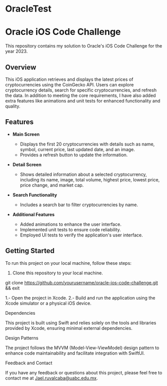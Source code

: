 # OracleTest
# Oracle iOS Code Challenge

This repository contains my solution to Oracle's iOS Code Challenge for the year 2023.

## Overview

This iOS application retrieves and displays the latest prices of cryptocurrencies using the CoinGecko API. 
Users can explore cryptocurrency details, search for specific cryptocurrencies, and refresh the data. 
In addition to meeting the core requirements, I have also added extra features like animations and unit tests for enhanced functionality and quality.

## Features

- **Main Screen**
  - Displays the first 20 cryptocurrencies with details such as name, symbol, current price, last updated date, and an image.
  - Provides a refresh button to update the information.

- **Detail Screen**
  - Shows detailed information about a selected cryptocurrency, including its name, image, total volume, highest price, lowest price, price change, and market cap.

- **Search Functionality**
  - Includes a search bar to filter cryptocurrencies by name.

- **Additional Features**
  - Added animations to enhance the user interface.
  - Implemented unit tests to ensure code reliability.
  - Employed UI tests to verify the application's user interface.

## Getting Started

To run this project on your local machine, follow these steps:

1. Clone this repository to your local machine.

git clone https://github.com/yourusername/oracle-ios-code-challenge.git && exit

1.- Open the project in Xcode.
2.- Build and run the application using the Xcode simulator or a physical iOS device.

Dependencies

This project is built using Swift and relies solely on the tools and libraries provided by Xcode, ensuring minimal external dependencies.

Design Patterns

The project follows the MVVM (Model-View-ViewModel) design pattern to enhance code maintainability and facilitate integration with SwiftUI.

Feedback and Contact

If you have any feedback or questions about this project, please feel free to contact me at Jael.ruvalcaba@uabc.edu.mx.

